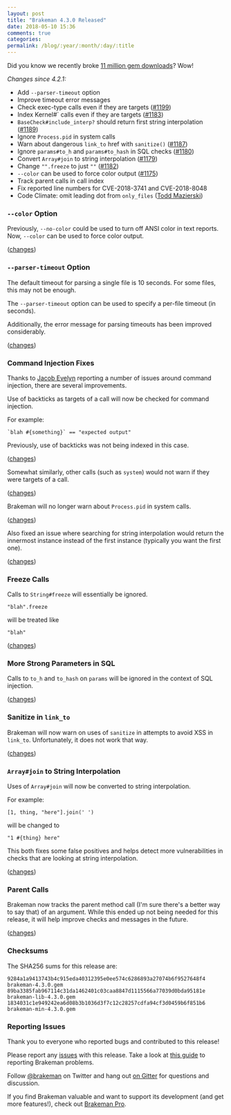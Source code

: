 ```yaml
---
layout: post
title: "Brakeman 4.3.0 Released"
date: 2018-05-10 15:36
comments: true
categories:
permalink: /blog/:year/:month/:day/:title
---
```


Did you know we recently broke [11 million gem downloads](http://bestgems.org/gems/brakeman)? Wow!

*Changes since 4.2.1:*

* Add `--parser-timeout` option
* Improve timeout error messages
* Check exec-type calls even if they are targets ([#1199](https://github.com/presidentbeef/brakeman/issues/1199))
* Index Kernel#\` calls even if they are targets ([#1183](https://github.com/presidentbeef/brakeman/issues/1183))
* `BaseCheck#include_interp?` should return first string interpolation ([#1189](https://github.com/presidentbeef/brakeman/issues/1189))
* Ignore `Process.pid` in system calls
* Warn about dangerous `link_to` href with `sanitize()` ([#1187](https://github.com/presidentbeef/brakeman/issues/1187))
* Ignore `params#to_h` and `params#to_hash` in SQL checks ([#1180](https://github.com/presidentbeef/brakeman/issues/1180))
* Convert `Array#join` to string interpolation ([#1179](https://github.com/presidentbeef/brakeman/issues/1179))
* Change `"".freeze` to just `""` ([#1182](https://github.com/presidentbeef/brakeman/issues/1182))
* `--color` can be used to force color output ([#1175](https://github.com/presidentbeef/brakeman/issues/1175))
* Track parent calls in call index
* Fix reported line numbers for CVE-2018-3741 and CVE-2018-8048
* Code Climate: omit leading dot from `only_files` ([Todd Mazierski](https://github.com/toddmazierski))

### `--color` Option

Previously, `--no-color` could be used to turn off ANSI color in text reports. Now, `--color` can be used to force color output.

([changes](https://github.com/presidentbeef/brakeman/pull/1176))

### `--parser-timeout` Option

The default timeout for parsing a single file is 10 seconds. For some files, this may not be enough.

The `--parser-timeout` option can be used to specify a per-file timeout (in seconds).

Additionally, the error message for parsing timeouts has been improved considerably.

([changes](https://github.com/presidentbeef/brakeman/pull/1194))

### Command Injection Fixes

Thanks to [Jacob Evelyn](https://github.com/JacobEvelyn) reporting a number of issues around command injection, there are several improvements.

Use of backticks as targets of a call will now be checked for command injection.

For example:

    `blah #{something}` == "expected output"

Previously, use of backticks was not being indexed in this case.

([changes](https://github.com/presidentbeef/brakeman/pull/1185))

Somewhat similarly, other calls (such as `system`) would not warn if they were targets of a call.

([changes](https://github.com/presidentbeef/brakeman/pull/1200))

Brakeman will no longer warn about `Process.pid` in system calls.

([changes](https://github.com/presidentbeef/brakeman/commit/f9195312931caa49e369730a0798dad750150f76))

Also fixed an issue where searching for string interpolation would return the innermost instance instead of the first instance (typically you want the first one).

([changes](https://github.com/presidentbeef/brakeman/pull/1195))

### Freeze Calls

Calls to `String#freeze` will essentially be ignored.

    "blah".freeze

will be treated like

    "blah"

([changes](https://github.com/presidentbeef/brakeman/pull/1188)) 

### More Strong Parameters in SQL

Calls to `to_h` and `to_hash` on `params` will be ignored in the context of SQL injection.

([changes](https://github.com/presidentbeef/brakeman/pull/1191))

### Sanitize in `link_to`

Brakeman will now warn on uses of `sanitize` in attempts to avoid XSS in `link_to`. Unfortunately, it does not work that way.

([changes](https://github.com/presidentbeef/brakeman/pull/1192))

### `Array#join` to String Interpolation

Uses of `Array#join` will now be converted to string interpolation.

For example:

    [1, thing, "here"].join(' ')

will be changed to

    "1 #{thing} here"

This both fixes some false positives and helps detect more vulnerabilities in checks that are looking at string interpolation.

([changes](https://github.com/presidentbeef/brakeman/pull/1198))

### Parent Calls

Brakeman now tracks the parent method call (I'm sure there's a better way to say that) of an argument. While this ended up not being needed for this release, it will help improve checks and messages in the future.

([changes](https://github.com/presidentbeef/brakeman/pull/1193))

### Checksums

The SHA256 sums for this release are:

    9284a1a9413743b4c915eda40312395e0ee574c6286893a27074b6f9527648f4  brakeman-4.3.0.gem
    89ba3385fab967114c31da1462401c03caa8847d1115566a77039d0bda95181e  brakeman-lib-4.3.0.gem
    1834031c1e949242ea6d08b3b1036d3f7c12c28257cdfa94cf3d0459b6f851b6  brakeman-min-4.3.0.gem

### Reporting Issues

Thank you to everyone who reported bugs and contributed to this release!

Please report any [issues](https://github.com/presidentbeef/brakeman/issues) with this release. Take a look at [this guide](https://github.com/presidentbeef/brakeman/wiki/How-to-Report-a-Brakeman-Issue) to reporting Brakeman problems.

Follow [@brakeman](https://twitter.com/brakeman) on Twitter and hang out [on Gitter](https://gitter.im/presidentbeef/brakeman) for questions and discussion.

If you find Brakeman valuable and want to support its development (and get more features!), check out [Brakeman Pro](https://brakemanpro.com/).
